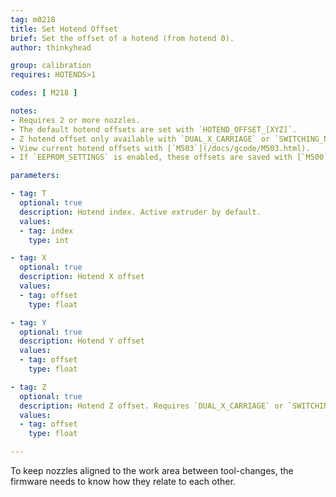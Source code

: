 ```yaml
---
tag: m0218
title: Set Hotend Offset
brief: Set the offset of a hotend (from hotend 0).
author: thinkyhead

group: calibration
requires: HOTENDS>1

codes: [ M218 ]

notes:
- Requires 2 or more nozzles.
- The default hotend offsets are set with `HOTEND_OFFSET_[XYZ]`.
- Z hotend offset only available with `DUAL_X_CARRIAGE` or `SWITCHING_NOZZLE`.
- View current hotend offsets with [`M503`](/docs/gcode/M503.html).
- If `EEPROM_SETTINGS` is enabled, these offsets are saved with [`M500`](/docs/gcode/M500.html), loaded with [`M501`](/docs/gcode/M501.html), and reset with [`M502`](/docs/gcode/M502.html).

parameters:

- tag: T
  optional: true
  description: Hotend index. Active extruder by default.
  values:
  - tag: index
    type: int

- tag: X
  optional: true
  description: Hotend X offset
  values:
  - tag: offset
    type: float

- tag: Y
  optional: true
  description: Hotend Y offset
  values:
  - tag: offset
    type: float

- tag: Z
  optional: true
  description: Hotend Z offset. Requires `DUAL_X_CARRIAGE` or `SWITCHING_NOZZLE`.
  values:
  - tag: offset
    type: float

---
```


To keep nozzles aligned to the work area between tool-changes, the firmware needs to know how they relate to each other.
